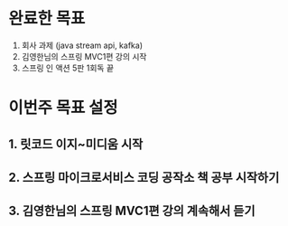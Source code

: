 # 완료한 목표
1. 회사 과제 (java stream api, kafka)
2. 김영한님의 스프링 MVC1편 강의 시작
3. 스프링 인 액션 5판 1회독 끝

# 이번주 목표 설정
## 1. 릿코드 이지~미디움 시작
## 2. 스프링 마이크로서비스 코딩 공작소 책 공부 시작하기
## 3. 김영한님의 스프링 MVC1편 강의 계속해서 듣기 
